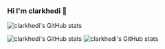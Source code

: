 ### Hi I'm clarkhedi 👋

<!--**clarkhedi/clarkhedi** is a ✨ _special_ ✨ repository because its `README.md` (this file) appears on your GitHub profile.

Here are some ideas to get you started:

- 🔭 I’m currently working on ...
- 🌱 I’m currently learning ...
- 👯 I’m looking to collaborate on ...
- 🤔 I’m looking for help with ...
- 💬 Ask me about ...
- 📫 How to reach me: ...
- 😄 Pronouns: ...
- ⚡ Fun fact: ...
-->

![clarkhedi's GitHub stats](https://github-readme-stats.vercel.app/api?username=clarkhedi&show_icons=true&theme=highcontrast)

![clarkhedi's GitHub stats](https://github-readme-stats.vercel.app/api/pin?username=clarkhedi&repo=Python-Basic-Introduction)
![clarkhedi's GitHub stats](https://github-readme-stats.vercel.app/api/pin?username=clarkhedi&repo=Python-Basic-Exercises)

